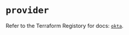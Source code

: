 # `provider`

Refer to the Terraform Registory for docs: [`okta`](https://registry.terraform.io/providers/okta/okta/4.4.1/docs).
